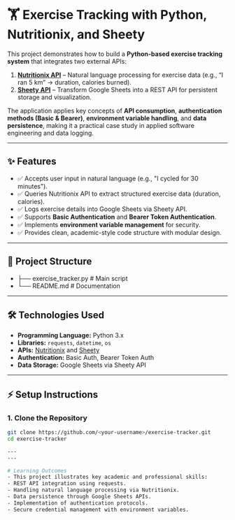 # 🏋️ Exercise Tracking with Python, Nutritionix, and Sheety

This project demonstrates how to build a **Python-based exercise tracking system** that integrates two external APIs:

1. **[Nutritionix API](https://developer.nutritionix.com/)** – Natural language processing for exercise data (e.g., “I ran 5 km” → duration, calories burned).  
2. **[Sheety API](https://sheety.co/)** – Transform Google Sheets into a REST API for persistent storage and visualization.  

The application applies key concepts of **API consumption**, **authentication methods (Basic & Bearer)**, **environment variable handling**, and **data persistence**, making it a practical case study in applied software engineering and data logging.

---

## ✨ Features

- ✅ Accepts user input in natural language (e.g., "I cycled for 30 minutes").  
- ✅ Queries Nutritionix API to extract structured exercise data (duration, calories).  
- ✅ Logs exercise details into Google Sheets via Sheety API.  
- ✅ Supports **Basic Authentication** and **Bearer Token Authentication**.  
- ✅ Implements **environment variable management** for security.  
- ✅ Provides clean, academic-style code structure with modular design.

---

## 📂 Project Structure

- ├── exercise_tracker.py # Main script
- └── README.md # Documentation
---


## 🛠️ Technologies Used

- **Programming Language:** Python 3.x  
- **Libraries:** `requests`, `datetime`, `os`  
- **APIs:** [Nutritionix](https://developer.nutritionix.com/) and [Sheety](https://sheety.co/)  
- **Authentication:** Basic Auth, Bearer Token Auth  
- **Data Storage:** Google Sheets via Sheety API  

---

## ⚡ Setup Instructions

### 1. Clone the Repository
```bash
git clone https://github.com/<your-username>/exercise-tracker.git
cd exercise-tracker

---
---

# Learning Outcomes
- This project illustrates key academic and professional skills:
- REST API integration using requests.
- Handling natural language processing via Nutritionix.
- Data persistence through Google Sheets APIs.
- Implementation of authentication protocols.
- Secure credential management with environment variables.
